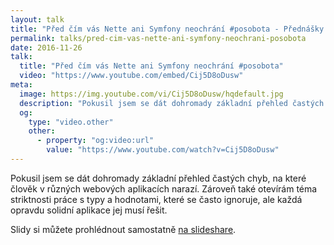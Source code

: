 ```yaml
---
layout: talk
title: "Před čím vás Nette ani Symfony neochrání #posobota - Přednášky - Filip Procházka"
permalink: talks/pred-cim-vas-nette-ani-symfony-neochrani-posobota
date: 2016-11-26
talk:
  title: "Před čím vás Nette ani Symfony neochrání #posobota"
  video: "https://www.youtube.com/embed/Cij5D8oDusw"
meta:
  image: https://img.youtube.com/vi/Cij5D8oDusw/hqdefault.jpg
  description: "Pokusil jsem se dát dohromady základní přehled častých chyb, na které člověk v různých webových aplikacích narazí."
  og:
    type: "video.other"
    other:
      - property: "og:video:url"
        value: "https://www.youtube.com/watch?v=Cij5D8oDusw"
---
```


Pokusil jsem se dát dohromady základní přehled častých chyb, na které člověk v různých webových aplikacích narazí.
Zároveň také otevírám téma striktnosti práce s typy a hodnotami, které se často ignoruje, ale každá opravdu solidní aplikace jej musí řešit.

Slidy si můžete prohlédnout samostatně [na slideshare][slides].

[slides]: https://www.slideshare.net/HosipLan/ped-m-vs-nette-ani-symfony-neochrn
